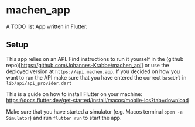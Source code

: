 # machen_app

A TODO list App written in Flutter.

## Setup

This app relies on an API. Find instructions to run it yourself in the (github repo)[https://github.com/Johannes-Krabbe/machen_api] or use the deployed version at `https://api.machen.app`.
If you decided on how you want to run the API make sure that you have entered the correct `baseUrl` in `lib/api/api_provider.dart`

This is a guide on how to install Flutter on your machine: https://docs.flutter.dev/get-started/install/macos/mobile-ios?tab=download

Make sure that you have started a simulator (e.g. Macos terminal `open -a Simulator`) and run `flutter run` to start the app.

